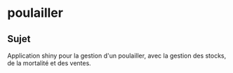 # poulailler

## Sujet
Application shiny pour la gestion d'un poulailler, avec la gestion des stocks, de la mortalité et des ventes.
